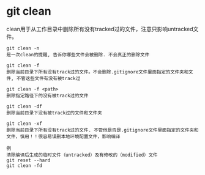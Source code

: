 git clean
===

clean用于从工作目录中删除所有没有tracked过的文件，注意只影响untracked文件。

```
git clean -n
是一次clean的提醒, 告诉你哪些文件会被删除. 不会真正的删除文件

git clean -f
删除当前目录下所有没有track过的文件。不会删除.gitignore文件里面指定的文件夹和文件, 不管这些文件有没有被track过

git clean -f <path>
删除指定路径下的没有被track过的文件

git clean -df
删除当前目录下没有被track过的文件和文件夹

git clean -xf
删除当前目录下所有没有track过的文件. 不管他是否是.gitignore文件里面指定的文件夹和文件，慎用！！很容易误删本地环境配置文件，影响编译

例
清除编译后生成的临时文件（untracked）及有修改的（modified）文件
git reset --hard
git clean -fd
```
